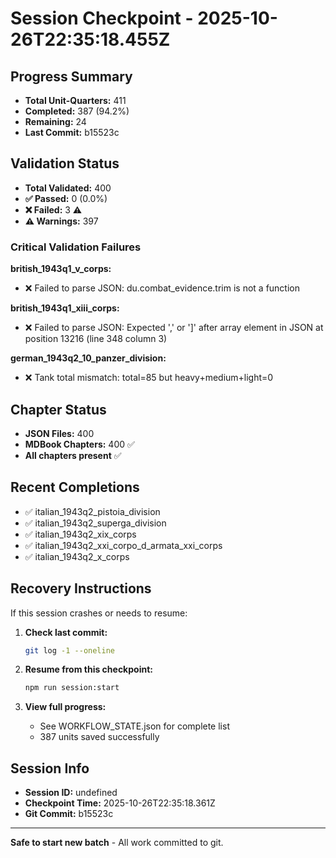# Session Checkpoint - 2025-10-26T22:35:18.455Z

## Progress Summary

- **Total Unit-Quarters:** 411
- **Completed:** 387 (94.2%)
- **Remaining:** 24
- **Last Commit:** b15523c

## Validation Status

- **Total Validated:** 400
- **✅ Passed:** 0 (0.0%)
- **❌ Failed:** 3 ⚠️
- **⚠️ Warnings:** 397

### Critical Validation Failures

**british_1943q1_v_corps:**
  - ❌ Failed to parse JSON: du.combat_evidence.trim is not a function

**british_1943q1_xiii_corps:**
  - ❌ Failed to parse JSON: Expected ',' or ']' after array element in JSON at position 13216 (line 348 column 3)

**german_1943q2_10_panzer_division:**
  - ❌ Tank total mismatch: total=85 but heavy+medium+light=0

## Chapter Status

- **JSON Files:** 400
- **MDBook Chapters:** 400 ✅
- **All chapters present** ✅

## Recent Completions

- ✅ italian_1943q2_pistoia_division
- ✅ italian_1943q2_superga_division
- ✅ italian_1943q2_xix_corps
- ✅ italian_1943q2_xxi_corpo_d_armata_xxi_corps
- ✅ italian_1943q2_x_corps

## Recovery Instructions

If this session crashes or needs to resume:

1. **Check last commit:**
   ```bash
   git log -1 --oneline
   ```

2. **Resume from this checkpoint:**
   ```bash
   npm run session:start
   ```

3. **View full progress:**
   - See WORKFLOW_STATE.json for complete list
   - 387 units saved successfully

## Session Info

- **Session ID:** undefined
- **Checkpoint Time:** 2025-10-26T22:35:18.361Z
- **Git Commit:** b15523c

---

**Safe to start new batch** - All work committed to git.
